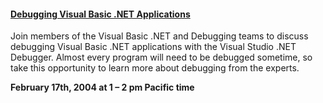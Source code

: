 #### [Debugging Visual Basic .NET Applications](http://communities2.microsoft.com/home/chatroom.aspx?siteid=34000014)



Join members of the Visual Basic .NET and Debugging teams to discuss debugging Visual Basic .NET applications with the Visual Studio .NET Debugger. Almost every program will need to be debugged sometime, so take this opportunity to learn more about debugging from the experts.

**February 17th, 2004 at 1 &#8211; 2 pm Pacific time**